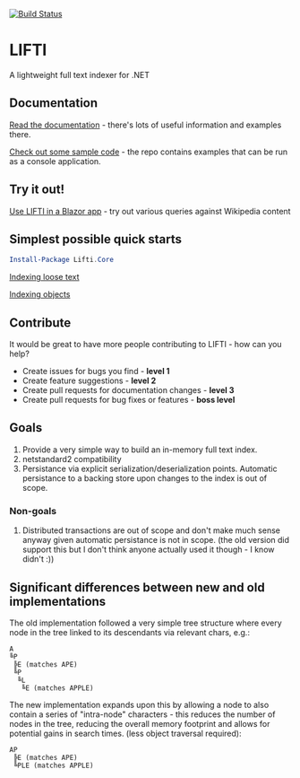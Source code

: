 [![Build Status](https://goatly.visualstudio.com/LIFTI/_apis/build/status/mikegoatly.lifti?branchName=master)](https://goatly.visualstudio.com/LIFTI/_build/latest?definitionId=14&branchName=master)

# LIFTI

A lightweight full text indexer for .NET

## Documentation

[Read the documentation](https://mikegoatly.github.io/lifti/docs) - there's lots of useful information and examples there.

[Check out some sample code](https://github.com/mikegoatly/lifti/tree/master/samples/TestConsole) - the repo contains examples that can be run as a console application.

## Try it out!

[Use LIFTI in a Blazor app](https://mikegoatly.github.io/lifti/blazor-sample) - try out various queries against Wikipedia content

## Simplest possible quick starts

``` powershell
Install-Package Lifti.Core
```

[Indexing loose text](https://mikegoatly.github.io/lifti/docs/getting-started/)

[Indexing objects](https://mikegoatly.github.io/lifti/docs/getting-started/indexing-objects/)

## Contribute

It would be great to have more people contributing to LIFTI - how can you help?

* Create issues for bugs you find - **level 1**
* Create feature suggestions - **level 2**
* Create pull requests for documentation changes - **level 3**
* Create pull requests for bug fixes or features - **boss level**

## Goals
1) Provide a very simple way to build an in-memory full text index.
2) netstandard2 compatibility
3) Persistance via explicit serialization/deserialization points. Automatic persistance to a backing store upon changes to the index is out of scope.

### Non-goals
1) Distributed transactions are out of scope and don't make much sense anyway given automatic persistance is not in scope. (the old version did support this but I don't think anyone actually used it though - I know didn't :))

## Significant differences between new and old implementations
The old implementation followed a very simple tree structure where every node in the tree linked to its descendants via relevant chars, e.g.:

```
A
╚P
 ╠E (matches APE)
 ╚P
  ╚L
   ╚E (matches APPLE)
```

The new implementation expands upon this by allowing a node to also contain a series of "intra-node" characters - this reduces the number of
nodes in the tree, reducing the overall memory footprint and allows for potential gains in search times. (less object traversal required):

```
AP
 ╠E (matches APE)
 ╚PLE (matches APPLE)
```
